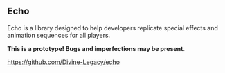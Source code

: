 ## Echo

Echo is a library designed to help developers replicate special effects and animation sequences for all players.

**This is a prototype! Bugs and imperfections may be present**.

https://github.com/Divine-Legacy/echo
